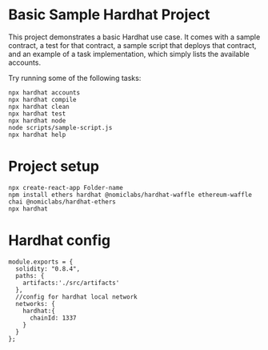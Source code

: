 # Basic Sample Hardhat Project

This project demonstrates a basic Hardhat use case. It comes with a sample contract, a test for that contract, a sample script that deploys that contract, and an example of a task implementation, which simply lists the available accounts.

Try running some of the following tasks:

```shell
npx hardhat accounts
npx hardhat compile
npx hardhat clean
npx hardhat test
npx hardhat node
node scripts/sample-script.js
npx hardhat help
```
# Project setup

```shell
npx create-react-app Folder-name
npm install ethers hardhat @nomiclabs/hardhat-waffle ethereum-waffle chai @nomiclabs/hardhat-ethers
npx hardhat
```
# Hardhat config
```shell
module.exports = {
  solidity: "0.8.4",
  paths: {
    artifacts:'./src/artifacts'
  },
  //config for hardhat local network
  networks: { 
    hardhat:{
      chainId: 1337
    }
  }
};
 ```

